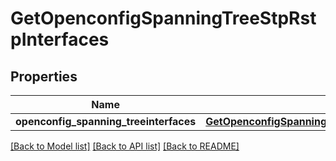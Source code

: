# GetOpenconfigSpanningTreeStpRstpInterfaces

## Properties
Name | Type | Description | Notes
------------ | ------------- | ------------- | -------------
**openconfig_spanning_treeinterfaces** | [**GetOpenconfigSpanningTreeStpOpenconfigspanningtreestpRstpInterfaces**](GetOpenconfigSpanningTreeStpOpenconfigspanningtreestpRstpInterfaces.md) |  | [optional] 

[[Back to Model list]](../README.md#documentation-for-models) [[Back to API list]](../README.md#documentation-for-api-endpoints) [[Back to README]](../README.md)


